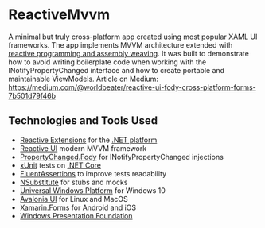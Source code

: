 # ReactiveMvvm

A minimal but truly cross-platform app created using most popular XAML UI frameworks. The app implements MVVM architecture extended with <a href="https://medium.com/@worldbeater/reactive-mvvm-for-net-platform-175dc69cfc82">reactive programming and assembly weaving</a>. It was built to demonstrate how to avoid writing boilerplate code when working with the INotifyPropertyChanged interface and how to create portable and maintainable ViewModels. Article on Medium: https://medium.com/@worldbeater/reactive-ui-fody-cross-platform-forms-7b501d79f46b

## Technologies and Tools Used
- <a href="http://reactivex.io/">Reactive Extensions</a> for the <a href="https://github.com/Reactive-Extensions/Rx.NET">.NET platform</a>
- <a href="https://reactiveui.net/">Reactive UI</a> modern MVVM framework
- <a href="https://github.com/Fody/PropertyChanged">PropertyChanged.Fody</a> for INotifyPropertyChanged injections
- <a href="http://xunit.github.io/">xUnit</a> tests on <a href="https://www.microsoft.com/net/core">.NET Core</a>
- <a href="https://github.com/fluentassertions/fluentassertions">FluentAssertions</a> to improve tests readability
- <a href="https://github.com/nsubstitute/NSubstitute">NSubstitute</a> for stubs and mocks
- <a href="https://docs.microsoft.com/en-us/windows/uwp/index">Universal Windows Platform</a> for Windows 10
- <a href="https://github.com/AvaloniaUI/Avalonia">Avalonia UI</a> for Linux and MacOS
- <a href="https://www.xamarin.com/">Xamarin.Forms</a> for Android and iOS
- <a href="https://msdn.microsoft.com/ru-ru/library/aa970268(v=vs.100).aspx">Windows Presentation Foundation</a>
